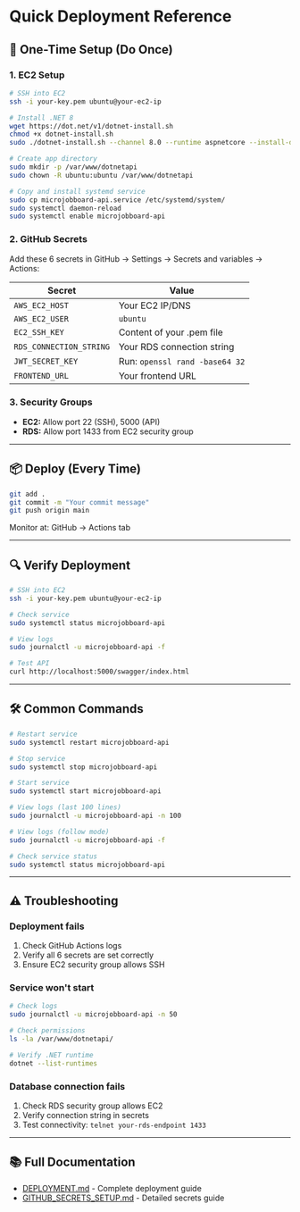 # Quick Deployment Reference

## 🚀 One-Time Setup (Do Once)

### 1. EC2 Setup
```bash
# SSH into EC2
ssh -i your-key.pem ubuntu@your-ec2-ip

# Install .NET 8
wget https://dot.net/v1/dotnet-install.sh
chmod +x dotnet-install.sh
sudo ./dotnet-install.sh --channel 8.0 --runtime aspnetcore --install-dir /usr/bin

# Create app directory
sudo mkdir -p /var/www/dotnetapi
sudo chown -R ubuntu:ubuntu /var/www/dotnetapi

# Copy and install systemd service
sudo cp microjobboard-api.service /etc/systemd/system/
sudo systemctl daemon-reload
sudo systemctl enable microjobboard-api
```

### 2. GitHub Secrets
Add these 6 secrets in GitHub → Settings → Secrets and variables → Actions:

| Secret | Value |
|--------|-------|
| `AWS_EC2_HOST` | Your EC2 IP/DNS |
| `AWS_EC2_USER` | `ubuntu` |
| `EC2_SSH_KEY` | Content of your .pem file |
| `RDS_CONNECTION_STRING` | Your RDS connection string |
| `JWT_SECRET_KEY` | Run: `openssl rand -base64 32` |
| `FRONTEND_URL` | Your frontend URL |

### 3. Security Groups
- **EC2:** Allow port 22 (SSH), 5000 (API)
- **RDS:** Allow port 1433 from EC2 security group

---

## 📦 Deploy (Every Time)

```bash
git add .
git commit -m "Your commit message"
git push origin main
```

Monitor at: GitHub → Actions tab

---

## 🔍 Verify Deployment

```bash
# SSH into EC2
ssh -i your-key.pem ubuntu@your-ec2-ip

# Check service
sudo systemctl status microjobboard-api

# View logs
sudo journalctl -u microjobboard-api -f

# Test API
curl http://localhost:5000/swagger/index.html
```

---

## 🛠️ Common Commands

```bash
# Restart service
sudo systemctl restart microjobboard-api

# Stop service
sudo systemctl stop microjobboard-api

# Start service
sudo systemctl start microjobboard-api

# View logs (last 100 lines)
sudo journalctl -u microjobboard-api -n 100

# View logs (follow mode)
sudo journalctl -u microjobboard-api -f

# Check service status
sudo systemctl status microjobboard-api
```

---

## ⚠️ Troubleshooting

### Deployment fails
1. Check GitHub Actions logs
2. Verify all 6 secrets are set correctly
3. Ensure EC2 security group allows SSH

### Service won't start
```bash
# Check logs
sudo journalctl -u microjobboard-api -n 50

# Check permissions
ls -la /var/www/dotnetapi/

# Verify .NET runtime
dotnet --list-runtimes
```

### Database connection fails
1. Check RDS security group allows EC2
2. Verify connection string in secrets
3. Test connectivity: `telnet your-rds-endpoint 1433`

---

## 📚 Full Documentation

- [DEPLOYMENT.md](./DEPLOYMENT.md) - Complete deployment guide
- [GITHUB_SECRETS_SETUP.md](./GITHUB_SECRETS_SETUP.md) - Detailed secrets guide
